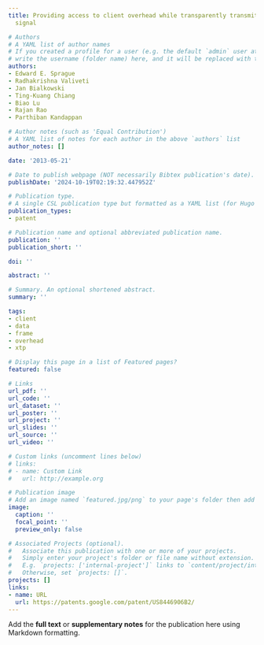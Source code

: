 ```yaml
---
title: Providing access to client overhead while transparently transmitting the client
  signal

# Authors
# A YAML list of author names
# If you created a profile for a user (e.g. the default `admin` user at `content/authors/admin/`), 
# write the username (folder name) here, and it will be replaced with their full name and linked to their profile.
authors:
- Edward E. Sprague
- Radhakrishna Valiveti
- Jan Bialkowski
- Ting-Kuang Chiang
- Biao Lu
- Rajan Rao
- Parthiban Kandappan

# Author notes (such as 'Equal Contribution')
# A YAML list of notes for each author in the above `authors` list
author_notes: []

date: '2013-05-21'

# Date to publish webpage (NOT necessarily Bibtex publication's date).
publishDate: '2024-10-19T02:19:32.447952Z'

# Publication type.
# A single CSL publication type but formatted as a YAML list (for Hugo requirements).
publication_types:
- patent

# Publication name and optional abbreviated publication name.
publication: ''
publication_short: ''

doi: ''

abstract: ''

# Summary. An optional shortened abstract.
summary: ''

tags:
- client
- data
- frame
- overhead
- xtp

# Display this page in a list of Featured pages?
featured: false

# Links
url_pdf: ''
url_code: ''
url_dataset: ''
url_poster: ''
url_project: ''
url_slides: ''
url_source: ''
url_video: ''

# Custom links (uncomment lines below)
# links:
# - name: Custom Link
#   url: http://example.org

# Publication image
# Add an image named `featured.jpg/png` to your page's folder then add a caption below.
image:
  caption: ''
  focal_point: ''
  preview_only: false

# Associated Projects (optional).
#   Associate this publication with one or more of your projects.
#   Simply enter your project's folder or file name without extension.
#   E.g. `projects: ['internal-project']` links to `content/project/internal-project/index.md`.
#   Otherwise, set `projects: []`.
projects: []
links:
- name: URL
  url: https://patents.google.com/patent/US8446906B2/
---
```


Add the **full text** or **supplementary notes** for the publication here using Markdown formatting.
